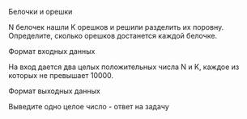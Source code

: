 Белочки и орешки

N белочек нашли K орешков и решили разделить их поровну. Определите, сколько орешков достанется каждой белочке.

Формат входных данных

На вход дается два целых положительных числа N и K, каждое из которых не превышает 10000.

Формат выходных данных

Выведите одно целое число - ответ на задачу